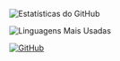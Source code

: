 ![Estatísticas do GitHub](https://github-readme-stats.vercel.app/api?username=HandleiDBG&show_icons=true&theme=dark)

![Linguagens Mais Usadas](https://github-readme-stats.vercel.app/api/top-langs/?username=HandleiDBG&layout=compact&theme=dark)

[![GitHub](https://img.shields.io/github/followers/HandleiDBG?label=Seguidores&style=social)](https://github.com/HandleiDBG)
